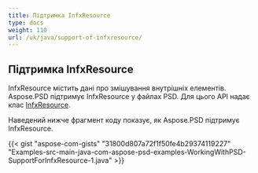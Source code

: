 ```yaml
---
title: Підтримка InfxResource
type: docs
weight: 110
url: /uk/java/support-of-infxresource/
---
```


## **Підтримка InfxResource**
InfxResource містить дані про змішування внутрішніх елементів. Aspose.PSD підтримує InfxResource у файлах PSD. Для цього API надає клас [InfxResource](https://reference.aspose.com/java/psd/com.aspose.psd.fileformats.psd.layers.layerresources/InfxResource).

Наведений нижче фрагмент коду показує, як Aspose.PSD підтримує InfxResource.

{{< gist "aspose-com-gists" "31800d807a72f1f50fe4b29374119227" "Examples-src-main-java-com-aspose-psd-examples-WorkingWithPSD-SupportForInfxResource-1.java" >}}
